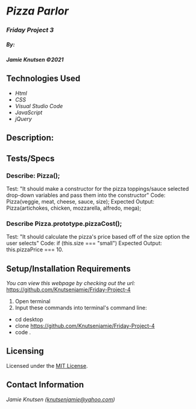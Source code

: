 # _Pizza Parlor_


### _Friday Project 3_

##### By:
#####  _**Jamie Knutsen**_ _©2021_


## Technologies Used

* _Html_
* _CSS_
* _Visual Studio Code_
* _JavaScript_
* _jQuery_

## Description: 


## Tests/Specs

### Describe: Pizza();
Test: "It should make a constructor for the pizza toppings/sauce selected drop-down variables and pass them into the constructor" 
Code: Pizza(veggie, meat, cheese, sauce, size);
Expected Output: Pizza(artichokes, chicken, mozzarella, alfredo, mega);

### Describe Pizza.prototype.pizzaCost();
Test: "It should calculate the pizza's price based off of the size option the user selects"
Code: if (this.size === "small")
Expected Output: this.pizzaPrice === 10.

## Setup/Installation Requirements
_You can view this webpage by checking out the url:_
https://github.com/Knutsenjamie/Friday-Project-4
1. Open terminal
2. Input these commands into terminal's command line:

* cd desktop
* clone https://github.com/Knutsenjamie/Friday-Project-4
* code .

## Licensing

Licensed under the [MIT License](license).

## Contact Information

_Jamie Knutsen (knutsenjamie@yahoo.com)_